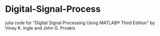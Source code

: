 # Digital-Signal-Process
julia code for "Digital Signal Processing Using MATLAB® Third Edition" by Vinay K. Ingle and John G. Proakis 
